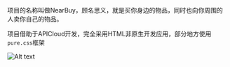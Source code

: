 项目的名称叫做NearBuy，顾名思义，就是买你身边的物品，同时也向你周围的人卖你自己的物品。

项目借助于APICloud开发，完全采用HTML非原生开发应用，部分地方使用`pure.css`框架



![Alt text](http://tobe.engineer/images/near-buy-homepage-small.jpg)
